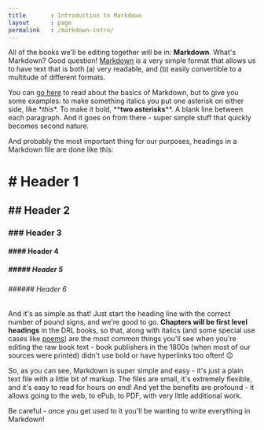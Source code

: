 ```yaml
---
title       : Introduction to Markdown
layout      : page
permalink   : /markdown-intro/
---
```

All of the books we'll be editing together will be in: **Markdown**. What's Markdown? Good question! [Markdown](https://help.github.com/articles/markdown-basics/) is a very simple format that allows us to have text that is both (a) very readable, and (b) easily convertible to a multitude of different formats. 

You can [go here](https://help.github.com/articles/markdown-basics/) to read about the basics of Markdown, but to give you some examples: to make something italics you put one asterisk on either side, like \**this*\*. To make it bold, \*\***two asterisks**\*\*. A blank line between each paragraph. And it goes on from there - super simple stuff that quickly becomes second nature. 

And probably the most important thing for our purposes, headings in a Markdown file are done like this:

# \# Header 1

## \#\# Header 2

### \#\#\# Header 3

#### \#\#\#\# Header 4

##### \#\#\#\#\# Header 5

###### \#\#\#\#\#\# Header 6

And it's as simple as that! Just start the heading line with the correct number of pound signs, and we're good to go. **Chapters will be first level headings** in the DRL books, so that, along with italics (and some special use cases like [poems](/poems/)) are the most common things you'll see when you're editing the raw book text - book publishers in the 1800s (when most of our sources were printed) didn't use bold or have hyperlinks too often! 😉

So, as you can see, Markdown is super simple and easy - it's just a plain text file with a little bit of markup. The files are small, it's extremely flexible, and it's easy to read for hours on end! And yet the benefits are profound - it allows going to the web, to ePub, to PDF, with very little additional work.

Be careful - once you get used to it you'll be wanting to write everything in Markdown!
